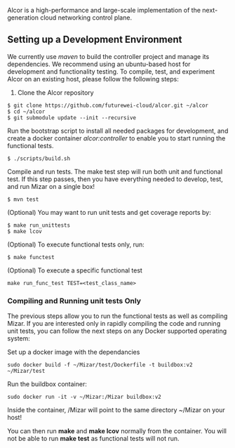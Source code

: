 Alcor is a high-performance and large-scale implementation of the next-generation cloud networking control plane.

## Setting up a Development Environment

We currently use _maven_ to build the controller project and manage its dependencies.
We recommend using an ubuntu-based host for development and functionality testing.
To compile, test, and experiment Alcor on an existing host, please follow the following steps:

1. Clone the Alcor repository
```
$ git clone https://github.com/futurewei-cloud/alcor.git ~/alcor
$ cd ~/alcor
$ git submodule update --init --recursive
```

Run the bootstrap script to install all needed packages for development, 
and create a docker container _alcor:controller_ to enable you to start running the functional tests.
```
$ ./scripts/build.sh
```
Compile and run tests. The make test step will run both unit and functional test. If this step passes, then you have everything needed to develop, test, and run Mizar on a single box!
```
$ mvn test
 ```
(Optional) You may want to run unit tests and get coverage reports by:
```
$ make run_unittests
$ make lcov
```
(Optional) To execute functional tests only, run:
```
$ make functest
```
(Optional) To execute a specific functional test
```
make run_func_test TEST=<test_class_name>
```

### Compiling and Running unit tests Only

The previous steps allow you to run the functional tests as well as compiling Mizar. If you are interested only in rapidly compiling the code and running unit tests, you can follow the next steps on any Docker supported operating system:

Set up a docker image with the dependancies
```
sudo docker build -f ~/Mizar/test/Dockerfile -t buildbox:v2 ~/Mizar/test
```
Run the buildbox container:
```
sudo docker run -it -v ~/Mizar:/Mizar buildbox:v2
```
Inside the container, /Mizar will point to the same directory ~/Mizar on your host!

You can then run __make__ and __make lcov__ normally from the container. You will not be able to run __make test__ as functional tests will not run.

